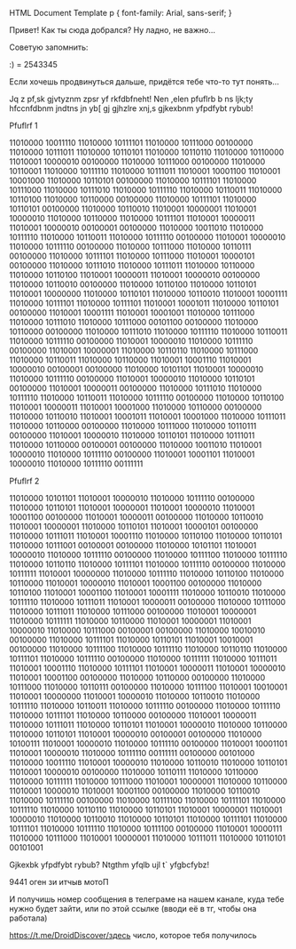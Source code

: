   HTML Document Template p { font-family: Arial, sans-serif; }

Привет! Как ты сюда добрался? Ну ладно, не важно...

Советую запомнить:

:) = 2543345

Если хочешь продвинуться дальше, придётся тебе что-то тут понять...

Jq z pf,sk gjvtyznm zpsr yf rkfdbfneht! Nen ,elen pfuflrb b ns ljk;ty hfccnfdbnm jndtns jn yb\[ gj gjhzlre xnj,s gjkexbnm yfpdfybt rybub!

Pfuflrf 1

11010000 10011110 11010000 10111101 11010000 10111000 00100000 11010000 10111011 11010000 10110101 11010000 10110110 11010000 10110000 11010001 10000010 00100000 11010000 10111000 00100000 11010000 10110001 11010000 10111110 11010000 10111011 11010001 10001100 11010001 10001000 11010000 10110101 00100000 11010000 10111101 11010000 10111000 11010000 10111010 11010000 10111110 11010000 10110011 11010000 10110100 11010000 10110000 00100000 11010000 10111101 11010000 10110101 00100000 11010000 10110010 11010001 10000001 11010001 10000010 11010000 10110000 11010000 10111101 11010001 10000011 11010001 10000010 00100001 00100000 11010000 10011010 11010000 10111110 11010000 10110011 11010000 10111110 00100000 11010001 10000010 11010000 10111110 00100000 11010000 10111000 11010000 10110111 00100000 11010000 10111101 11010000 10111000 11010001 10000101 00100000 11010000 10111010 11010000 10111011 11010000 10110000 11010000 10110100 11010001 10000011 11010001 10000010 00100000 11010000 10110010 00100000 11010000 10110100 11010000 10110101 11010001 10000000 11010000 10110101 11010000 10110010 11010001 10001111 11010000 10111101 11010000 10111101 11010001 10001011 11010000 10110101 00100000 11010001 10001111 11010001 10001001 11010000 10111000 11010000 10111010 11010000 10111000 00101100 00100000 11010000 10110000 00100000 11010000 10111010 11010000 10111110 11010000 10110011 11010000 10111110 00100000 11010001 10000010 11010000 10111110 00100000 11010001 10000001 11010000 10110110 11010000 10111000 11010000 10110011 11010000 10110000 11010001 10001110 11010001 10000010 00100001 00100000 11010000 10101101 11010001 10000010 11010000 10111110 00100000 11010001 10000010 11010000 10110101 00100000 11010001 10000011 00100000 11010000 10111010 11010000 10111110 11010000 10110011 11010000 10111110 00100000 11010000 10110100 11010001 10000011 11010001 10001000 11010000 10110000 00100000 11010000 10110010 11010001 10001011 11010001 10001000 11010000 10111011 11010000 10110000 00100000 11010000 10111000 11010000 10110111 00100000 11010001 10000010 11010000 10110101 11010000 10111011 11010000 10110000 00100001 00100000 11010000 10011010 11010001 10000010 11010000 10111110 00100000 11010001 10001101 11010001 10000010 11010000 10111110 00111111

Pfuflrf 2

11010000 10101101 11010001 10000010 11010000 10111110 00100000 11010000 10110101 11010001 10000001 11010001 10000010 11010001 10001100 00100000 11010001 10000011 00100000 11010000 10110010 11010001 10000001 11010000 10110101 11010001 10000101 00100000 11010000 10111011 11010001 10001110 11010000 10110100 11010000 10110101 11010000 10111001 00100001 00100000 11010000 10101101 11010001 10000010 11010000 10111110 00100000 11010000 10111100 11010000 10111110 11010000 10110110 11010000 10111101 11010000 10111110 00100000 11010000 10111111 11010001 10000000 11010000 10111110 11010000 10110100 11010000 10110000 11010001 10000010 11010001 10001100 00100000 11010000 10110100 11010001 10001100 11010001 10001111 11010000 10110010 11010000 10111110 11010000 10111011 11010001 10000011 00100000 11010000 10111000 11010000 10111011 11010000 10111000 00100000 11010001 10000001 11010000 10111111 11010000 10110000 11010001 10000001 11010001 10000010 11010000 10111000 00100001 00100000 11010000 10010010 00100000 11010000 10111101 11010000 10110101 11010001 10010001 00100000 11010000 10111100 11010000 10111110 11010000 10110110 11010000 10111101 11010000 10111110 00100000 11010000 10111111 11010000 10111011 11010001 10001110 11010000 10111101 11010001 10000011 11010001 10000010 11010001 10001100 00100000 11010000 10110000 00100000 11010000 10111000 11010000 10110111 00100000 11010000 10111100 11010001 10010001 11010001 10000000 11010001 10000010 11010000 10110010 11010000 10111110 11010000 10110011 11010000 10111110 00100000 11010000 10111110 11010000 10111101 11010000 10110000 00100000 11010001 10000011 11010000 10111011 11010000 10110101 11010001 10000010 11010000 10110000 11010000 10110101 11010001 10000010 00100001 00100000 11010000 10100111 11010001 10000010 11010000 10111110 00100000 11010001 10001101 11010001 10000010 11010000 10111110 00111111 00100000 00101000 11010000 10011110 11010001 10000010 11010000 10110010 11010000 10110101 11010001 10000010 00100000 11010000 10110111 11010000 10110000 11010000 10111111 11010000 10111000 11010001 10000001 11010000 10110000 11010001 10000010 11010001 10001100 00100000 11010000 10110010 11010000 10111110 00100000 11010000 10111100 11010000 10111101 11010000 10111110 11010000 10110110 11010000 10110101 11010001 10000001 11010001 10000010 11010000 10110010 11010000 10110101 11010000 10111101 11010000 10111101 11010000 10111110 11010000 10111100 00100000 11010001 10000111 11010000 10111000 11010001 10000001 11010000 10111011 11010000 10110101 00101001

Gjkexbk yfpdfybt rybub? Ntgthm yfqlb ujl t\` yfgbcfybz!

9441 оген зи итчыв мотоП

И получишь номер сообщения в телеграме на нашем канале, куда тебе нужно будет зайти, или по этой ссылке (вводи её в тг, чтобы она работала)

https://t.me/DroidDiscover/здесь число, которое тебя получилось
